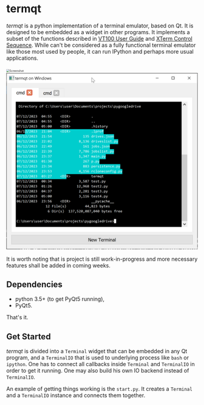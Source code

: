 # termqt

_termqt_ is a python implementation of a terminal emulator, based on Qt. It is designed to be embedded
as a widget in other programs. It implements a subset of the functions described in
[VT100 User Guide](https://vt100.net/docs/vt100-ug/chapter3.html) and
[XTerm Control Sequence](https://invisible-island.net/xterm/ctlseqs/ctlseqs.html).
While can't be considered as a fully functional terminal emulator like those most used by people,
it can run IPython and perhaps more usual applications.

<img src="screenshots/screenshot-1.jpg" alt="Screenshot" style="zoom:50%;" />

<img src="screenshots/example2.png" alt="Screenshot" style="zoom:50%;" />

It is worth noting that is project is still work-in-progress and more necessary features shall be added
in coming weeks.

## Dependencies

- python 3.5+ (to get PyQt5 running),
- PyQt5.

That's it.

## Get Started

_termqt_ is divided into a `Terminal` widget that can be embedded in any Qt program, and a `TerminalIO`
that is used to underlying process like `bash` or `ipython`. One has to connect all callbacks inside
`Terminal` and `TerminalIO` in order to get it running. One may also build his own IO backend instead of
`TerminalIO`.

An example of getting things working is the `start.py`. It creates a `Terminal` and a `TerminalIO` instance
and connects them together.
